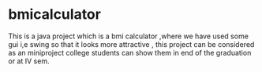 # bmicalculator
This is a java project which is a bmi calculator ,where we have used some gui i,e swing so that it looks more attractive , this project can be considered as an miniproject college students can show them in end of the graduation or at IV sem.
